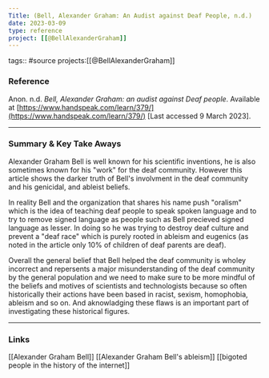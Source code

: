 ```yaml
---
Title: (Bell, Alexander Graham: An Audist against Deaf People, n.d.)
date: 2023-03-09
type: reference
project: [[@BellAlexanderGraham]]
---
```


tags:: #source 
projects:[[@BellAlexanderGraham]]

### Reference 

Anon. n.d. _Bell, Alexander Graham: an audist against Deaf people_. Available at [https://www.handspeak.com/learn/379/](https://www.handspeak.com/learn/379/) [Last accessed 9 March 2023].


---

### Summary & Key Take Aways

Alexander Graham Bell is well known for his scientific inventions, he is also sometimes known for his "work" for the deaf community. However this article shows the darker truth of Bell's involvment in the deaf community and his genicidal, and ableist beliefs. 

In reality Bell and the organization that shares his name push "oralism" which is the idea of teaching deaf people to speak spoken language and to try to remove signed language as people such as Bell precieved signed language as lesser. In doing so he was trying to destroy deaf culture and prevent a "deaf race" which is purely rooted in ableism and eugenics (as noted in the article only 10% of children of deaf parents are deaf).

Overall the general belief that Bell helped the deaf community is wholey incorrect and repersents a major misunderstanding of the deaf community by the general population and we need to make sure to be more mindful of the beliefs and motives of scientists and technologists because so often historically their actions have been based in racist, sexism, homophobia, ableism and so on. And aknowladging these flaws is an important part of investigating these historical figures. 

--- 

### Links
[[Alexander Graham Bell]]
[[Alexander Graham Bell's ableism]]
[[bigoted people in the history of the internet]] 